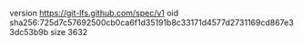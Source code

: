 version https://git-lfs.github.com/spec/v1
oid sha256:725d7c57692500cb0ca6f1d35191b8c33171d4577d2731169cd867e33dc53b9b
size 3632
